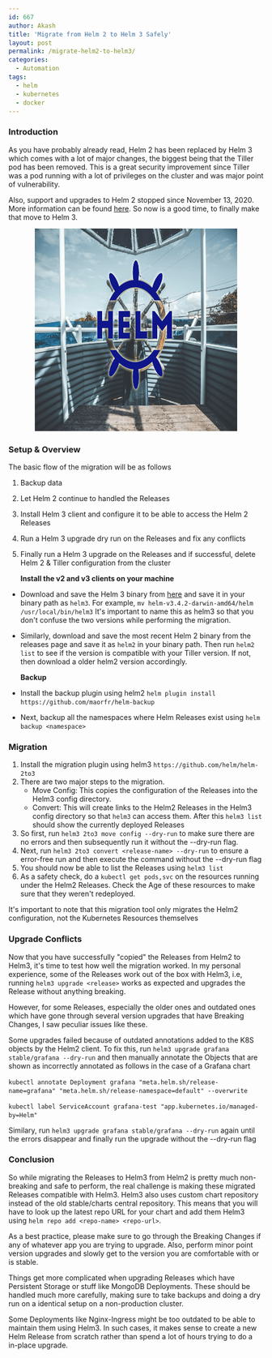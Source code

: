```yaml
---
id: 667
author: Akash
title: 'Migrate from Helm 2 to Helm 3 Safely' 
layout: post
permalink: /migrate-helm2-to-helm3/
categories:
  - Automation
tags:
  - helm
  - kubernetes
  - docker
---
```


### Introduction ###

As you have probably already read, Helm 2 has been replaced by Helm 3 which comes with a lot of major changes, the biggest being that the Tiller pod has been removed. This is a great security improvement since Tiller was a pod running with a lot of privileges on the cluster and was major point of vulnerability. 

Also, support and upgrades to Helm 2 stopped since November 13, 2020. More information can be found [here](https://helm.sh/blog/helm-v2-deprecation-timeline/). So now is a good time, to finally make that move to Helm 3.


<center><img src="../assets/images/helm.png" height="400" width="400"></center>
<!--more-->


### Setup & Overview

The basic flow of the migration will be as follows
1. Backup data
2. Let Helm 2 continue to handled the Releases
3. Install Helm 3 client and configure it to be able to access the Helm 2 Releases
4. Run a Helm 3 upgrade dry run on the Releases and fix any conflicts
5. Finally run a Helm 3 upgrade on the Releases and if successful, delete Helm 2 & Tiller configuration from the cluster

   **Install the v2 and v3 clients on your machine** 

- Download and save the Helm 3 binary from [here](https://github.com/helm/helm/releases) and save it in your binary path as `helm3`. For example, `mv helm-v3.4.2-darwin-amd64/helm /usr/local/bin/helm3` It's important to name this as helm3 so that you don't confuse the two versions while performing the migration. 
- Similarly, download and save the most recent Helm 2 binary from the releases page and save it as `helm2` in your binary path. Then run `helm2 list` to see if the version is compatible with your Tiller version. If not, then download a older helm2 version accordingly.

   **Backup**

- Install the backup plugin using helm2 `helm plugin install https://github.com/maorfr/helm-backup`
- Next, backup all the namespaces where Helm Releases exist using `helm backup <namespace>`


### Migration
1. Install the migration plugin using helm3 `https://github.com/helm/helm-2to3`
2. There are two major steps to the migration. 
    - Move Config: This copies the configuration of the Releases into the Helm3 config directory. 
    - Convert: This will create links to the Helm2 Releases in the Helm3 config directory so that `helm3` can access them. After this `helm3 list` should show the currently deployed Releases
3. So first, run `helm3 2to3 move config --dry-run` to make sure there are no errors and then subsequently run it without the --dry-run flag. 
4. Next, run `helm3 2to3 convert <release-name> --dry-run` to ensure a error-free run and then execute the command without the --dry-run flag
5. You should now be able to list the Releases using `helm3 list` 
6. As a safety check, do a `kubectl get pods,svc` on the resources running under the Helm2 Releases. Check the Age of these resources to make sure that they weren't redeployed. 

It's important to note that this migration tool only migrates the Helm2 configuration, not the Kubernetes Resources themselves


### Upgrade Conflicts
Now that you have successfully "copied" the Releases from Helm2 to Helm3, it's time to test how well the migration worked. In my personal experience, some of the Releases work out of the box with Helm3, i.e, running `helm3 upgrade <release>` works as expected and upgrades the Release without anything breaking. 

However, for some Releases, especially the older ones and outdated ones which have gone through several version upgrades that have Breaking Changes, I saw peculiar issues like these. 

Some upgrades failed because of outdated annotations added to the K8S objects by the Helm2 client. To fix this, run `helm3 upgrade grafana stable/grafana --dry-run` and then manually annotate the Objects that are shown as incorrectly annotated as follows in the case of a Grafana chart

`kubectl annotate Deployment grafana "meta.helm.sh/release-name=grafana" "meta.helm.sh/release-namespace=default" --overwrite`

`kubectl label ServiceAccount grafana-test "app.kubernetes.io/managed-by=Helm"`

Similary, run `helm3 upgrade grafana stable/grafana --dry-run` again until the errors disappear and finally run the upgrade without the --dry-run flag

### Conclusion
So while migrating the Releases to Helm3 from Helm2 is pretty much non-breaking and safe to perform, the real challenge is making these migrated Releases compatible with Helm3. Helm3 also uses custom chart repository instead of the old stable/charts central repository. This means that you will have to look up the latest repo URL for your chart and add them Helm3 using `helm repo add <repo-name> <repo-url>`. 

As a best practice, please make sure to go through the Breaking Changes if any of whatever app you are trying to upgrade. Also, perform minor point version upgrades and slowly get to the version you are comfortable with or is stable.

Things get more complicated when upgrading Releases which have Persistent Storage or stuff like MongoDB Deployments. These should be handled much more carefully, making sure to take backups and doing a dry run on a identical setup on a non-production cluster. 

Some Deployments like Nginx-Ingress might be too outdated to be able to maintain them using Helm3. In such cases, it makes sense to create a new Helm Release from scratch rather than spend a lot of hours trying to do a in-place upgrade.




